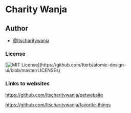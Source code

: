 # Charity Wanja
## Author

- [@Itscharitywanja](https://www.github.com/Itscharitywanja)
### License
[![MIT License](https://img.shields.io/apm/l/atomic-design-ui.svg?)](https://github.com/tterb/atomic-design-ui/blob/master/LICENSEs)

### Links to websites
https://github.com/Itscharitywanja/petwebsite

https://github.com/Itscharitywanja/favorite-things
